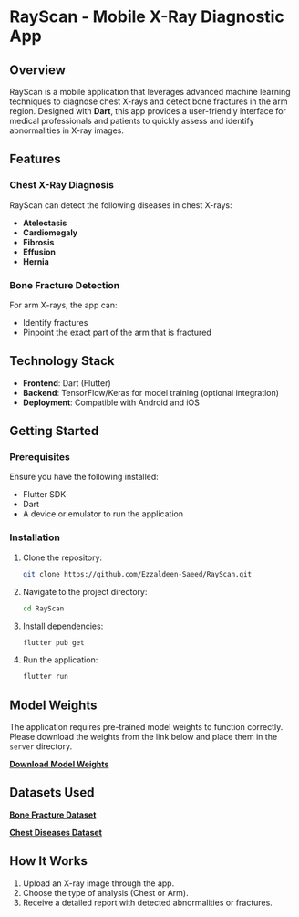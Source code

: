 # RayScan - Mobile X-Ray Diagnostic App

## Overview

RayScan is a mobile application that leverages advanced machine learning techniques to diagnose chest X-rays and detect bone fractures in the arm region. Designed with **Dart**, this app provides a user-friendly interface for medical professionals and patients to quickly assess and identify abnormalities in X-ray images.

## Features

### Chest X-Ray Diagnosis

RayScan can detect the following diseases in chest X-rays:

- **Atelectasis**
- **Cardiomegaly**
- **Fibrosis**
- **Effusion**
- **Hernia**

### Bone Fracture Detection

For arm X-rays, the app can:

- Identify fractures
- Pinpoint the exact part of the arm that is fractured

## Technology Stack

- **Frontend**: Dart (Flutter)
- **Backend**: TensorFlow/Keras for model training (optional integration)
- **Deployment**: Compatible with Android and iOS

## Getting Started

### Prerequisites

Ensure you have the following installed:

- Flutter SDK
- Dart
- A device or emulator to run the application

### Installation

1. Clone the repository:
   ```bash
   git clone https://github.com/Ezzaldeen-Saeed/RayScan.git
   ```
2. Navigate to the project directory:
   ```bash
   cd RayScan
   ```
3. Install dependencies:
   ```bash
   flutter pub get
   ```
4. Run the application:
   ```bash
   flutter run
   ```

## Model Weights

The application requires pre-trained model weights to function correctly. Please download the weights from the link below and place them in the `server` directory.

**[Download Model Weights](https://drive.google.com/drive/folders/1xKQhWKL7N9gBCYLYbLwP5RQL4PVKwf3i?usp=sharing)**

## Datasets Used

**[Bone Fracture Dataset](https://www.kaggle.com/datasets/pkdarabi/bone-fracture-detection-computer-vision-project?select=bone+fracture+detection.v4-v4.yolov8)**

**[Chest Diseases Dataset](https://www.kaggle.com/datasets/nih-chest-xrays/data/data)**

## How It Works

1. Upload an X-ray image through the app.
2. Choose the type of analysis (Chest or Arm).
3. Receive a detailed report with detected abnormalities or fractures.

